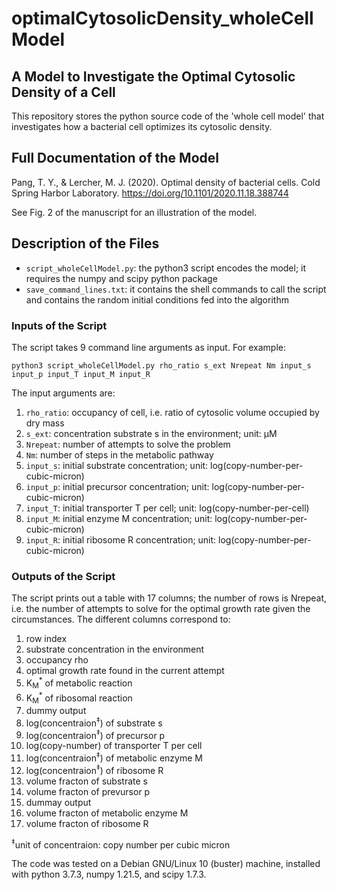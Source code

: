 # optimalCytosolicDensity_wholeCellModel

## A Model to Investigate the Optimal Cytosolic Density of a Cell

This repository stores the python source code of the 'whole cell model' that investigates how a bacterial cell optimizes its cytosolic density.

## Full Documentation of the Model

Pang, T. Y., & Lercher, M. J. (2020). Optimal density of bacterial cells. Cold Spring Harbor Laboratory. https://doi.org/10.1101/2020.11.18.388744

See Fig. 2 of the manuscript for an illustration of the model.

## Description of the Files

* `script_wholeCellModel.py`: the python3 script encodes the model; it requires the numpy and scipy python package
* `save_command_lines.txt`: it contains the shell commands to call the script and contains the random initial conditions fed into the algorithm

### Inputs of the Script

The script takes 9 command line arguments as input. For example:
```shell 
python3 script_wholeCellModel.py rho_ratio s_ext Nrepeat Nm input_s input_p input_T input_M input_R
```
The input arguments are:
1. `rho_ratio`: occupancy of cell, i.e. ratio of cytosolic volume occupied by dry mass
2. `s_ext`: concentration substrate s in the environment; unit: µM
3. `Nrepeat`: number of attempts to solve the problem
4. `Nm`: number of steps in the metabolic pathway
5. `input_s`: initial substrate concentration; unit: log(copy-number-per-cubic-micron)
6. `input_p`: initial precursor concentration; unit: log(copy-number-per-cubic-micron)
7. `input_T`: initial transporter T per cell; unit: log(copy-number-per-cell)
8. `input_M`: initial enzyme M concentration; unit: log(copy-number-per-cubic-micron)
9. `input_R`: initial ribosome R concentration; unit: log(copy-number-per-cubic-micron)

### Outputs of the Script

The script prints out a table with 17 columns; the number of rows is Nrepeat, i.e. the number of attempts to solve for the optimal growth rate given the circumstances. The different columns correspond to: 
1. row index
2. substrate concentration in the environment
3. occupancy rho
4. optimal growth rate found in the current attempt
5. K<sub>M</sub><sup>*</sup> of metabolic reaction
6. K<sub>M</sub><sup>*</sup> of ribosomal reaction
7. dummy output
8. log(concentraion<sup>‡</sup>) of substrate s
9. log(concentraion<sup>‡</sup>) of precursor p
10. log(copy-number) of transporter T per cell
11. log(concentraion<sup>‡</sup>) of metabolic enzyme M
12. log(concentraion<sup>‡</sup>) of ribosome R
13. volume fracton of substrate s
14. volume fracton of prevursor p
15. dummay output
16. volume fracton of metabolic enzyme M
17. volume fracton of ribosome R

<sup>‡</sup>unit of concentraion: copy number per cubic micron

The code was tested on a Debian GNU/Linux 10 (buster) machine, installed with python 3.7.3, numpy 1.21.5, and scipy 1.7.3.
